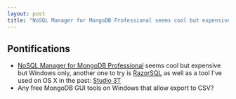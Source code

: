 ```yaml
---
layout: post
title: "NoSQL Manager for MongoDB Professional seems cool but expensive but Windows only, another one to try is RazorSQL any free MongoDB GUI tools on Windows that allow export to CSV?"
---
```


## Pontifications

* [NoSQL Manager for MongoDB Professional](https://www.mongodbmanager.com/)  seems cool but expensive but Windows only, another one to try is [RazorSQL](https://razorsql.com/index.html) as well as a tool I've used on OS X in the past: [Studio 3T](https://studio3t.com/)
* Any free MongoDB GUI tools on Windows that allow export to CSV?


